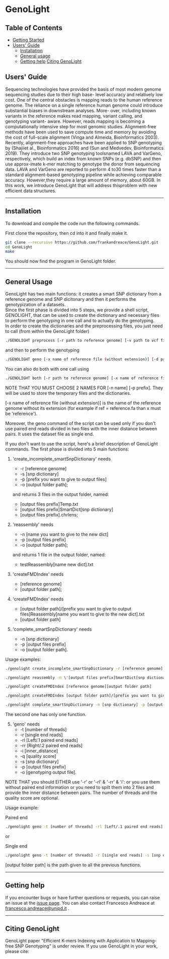 # GenoLight
## Table of Contents

- [Getting Started](#started)
- [Users' Guide](#uguide)
  - [Installation](#install)
  - [General usage](#general)
  - [Getting help](#help)
[Citing GenoLight](#cite)


## <a name="uguide"></a>Users' Guide
Sequencing technologies have provided the basis of most modern genome sequencing studies due to their high base- level accuracy and relatively low cost. One of the central obstacles is mapping reads to the human reference genome. The reliance on a single reference human genome could introduce substantial biases in downstream analyses. More- over, including known variants in the reference makes read mapping, variant calling, and genotyping variant- aware. 
However, reads mapping is becoming a computationally intensive step for most genomic studies. Alignment-free methods have been used to save compute time and memory by avoiding the cost of full-scale alignment (Vinga and Almeida, Bioinformatics 2003). Recently, alignment-free approaches have been applied to SNP genotyping by (Shajiiet al., Bioinformatics 2016) and (Sun and Medvedev, Bioinformatics 2019). They introduce two SNP genotyping toolsnamed LAVA and 
VarGeno, respectively, which build an index from known SNPs (e.g. dbSNP) and then use approx-imate k-mer matching to genotype the donor from sequencing data. LAVA and VarGeno are reported to perform 4 to30 times faster than a standard alignment-based genotyping pipeline while achieving comparable accuracy. However,they require a large amount of memory, about 60GB. In this work, we introduce GenoLight that will address thisproblem with new efficient data structures.

---

## <a name="install"></a>Installation

To download and compile the code run the following commands.

First clone the repository, then cd into it and finally make it.
```sh
git clone --recursive https://github.com/frankandreace/GenoLight.git
cd GenoLight
make
```

You should now find the program in GenoLight folder.

---

##  <a name="general"></a>General Usage

GenoLight has two main functions: it creates a smart SNP dictionary from a reference genome and SNP dicitonary and then it performs the genotypization of a datasets.  
Since the first phase is divided into 5 steps, we provide a shell script, GENOLIGHT, that can be used to create the dictionary and necessary files to perform the genotyping in one call and to actually do the genotyping.  
In order to create the dictionaries and the preprocessing files, you just need to call (from within the GenoLight folder)
```sh
./GENOLIGHT preprocess [-r path to reference genome] [-v path to vcf file] [-n name] [-p prefix] [-o path/to/output/folder]
```
and then to  perform the genotyping
```sh
./GENOLIGHT geno [-x name of reference file (without extension)] [-d path to dataset] [-v path to vcf file] [-n name] [-p prefix] [-o path/to/output/folder]
```
You can also do both with one call using
```sh
./GENOLIGHT both [-r path to reference genome] [-x name of reference file (without extension)] [-d path to dataset] [-v path to vcf file] [-n name] [-p prefix] [-o path/to/output/folder]
```
  
NOTE THAT YOU MUST CHOOSE 2 NAMES FOR [-n name] [-p prefix]. They will be used to store the temporary files and the dictionaries.  

  
[-x name of reference file (without extension)] is the name of the reference genome without its extension (for example if ref = reference.fa than x must be 'reference').  

Moreover, the geno command of the script can be used only if you don't use paired end reads divided in two files with the inner distance between pairs. It uses the dataset file as single end.
  
  
If you don't want to use the script, here's a brief description of GenoLight commands.
The first phase is divided into 5 main functions:  

1. 'create_incomplete_smartSnpDictionary' needs 
    * -r [reference genome]
    * -s [snp dictionary]
    * -p [prefix you want to give to output files]
    * -o [output folder path];

    
    and returns 3 files in the output folder, named: 
    * [output files prefix]Temp.txt
    * [output files prefix]SmartDict[snp dictionary]
    * [output files prefix].chrlens;

2. 'reassembly' needs
    * -n [name you want to give to the new dict]
    * -p [output files prefix]
    * -o [output folder path];
    
    and returns 1 file in the output folder, named: 
    * testReassembly[name new dict].txt

3. 'createFMDIndex' needs
    * [reference genome]
    * [output folder path];

4. 'createFMDIndex' needs
    * [output folder path]/[prefix you want to give to output files]Reassembly[name you want to give to the new dict].txt
    * [output folder path]

5. 'complete_smartSnpDictionary' needs
    * -n [snp dictionary]
    * -p [output files prefix]
    * -o [output folder path].

Usage examples:

```sh
./genolight create_incomplete_smartSnpDictionary -r [reference genome] -s [snp dictionary] -p [output files prefix] -o [output folder path]

./genolight reassembly -n \'[output files prefix]SmartDict[snp dictionary]\' -p [output files prefix] -o [output folder path]

./genolight createFMDIndex [reference genome][output folder path]

./genolight createFMDIndex [output folder path]/[prefix you want to give to output files]Reassembly[name you want to give to the new dict].txt [output folder path]

./genolight complete_smartSnpDictionary -n [snp dictionary] -p [output files prefix] -o [output folder path]
```

The second one has only one function.

5. 'geno' needs
    * -t [number of threads]
    * -r [single end reads]
    * -rl [Left/.1 paired end reads]
    * -rr [Right/.2 paired end reads]
    * -i [inner_distance]
    * -q [quality score]
    * -s [snp dictionary]
    * -p [output files prefix]
    * -o [genotyping output file].

NOTE THAT you should EITHER use '-r' or '-rl' & '-rr' & 'i': or you use them without paired end information or you need to spilt them into 2 files and provide the inner distance between pairs.
The number of threads and the quality score are optional.

Usage example: 

Paired end 

```sh
./genolight geno -t [number of threads] -rl [Left/.1 paired end reads] -rr [Right/.2 paired end reads] -i [inner_distance] -s [snp dictionary] -p [output files prefix] -o [genotyping output file] -tmp [output folder path]
```
or 

Single end 

```sh
./genolight geno -t [number of threads] -r [single end reads] -s [snp dictionary] -p [output files prefix] -o [genotyping output path] -tmp [output folder path]
```
[output folder path] is the path given to all the previous functions.

---

## <a name="help"></a>Getting help
If you encounter bugs or have further questions or
requests, you can raise an issue at the [issue page][issue]. You can also contact Francesco Andreace at francesco.andreace@unipd.it .

---

## <a name="cite"></a>Citing GenoLight

GenoLight paper "Efficient K-mers Indexing with Application to Mapping-free SNP Genotyping" is under review.
If you use GenoLight in your work, please cite:

[issue]: https://github.com/frankandreace/GenoLight/issues
